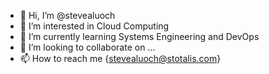 - 👋 Hi, I’m @stevealuoch
- 👀 I’m interested in Cloud Computing 
- 🌱 I’m currently learning Systems Engineering and DevOps
- 💞️ I’m looking to collaborate on ...
- 📫 How to reach me {stevealuoch@stotalis.com}

<!---
stevealuoch/stevealuoch is a ✨ special ✨ repository because its `README.md` (this file) appears on your GitHub profile.
You can click the Preview link to take a look at your changes.
--->
